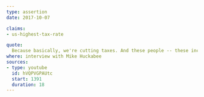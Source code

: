 ```yaml
---
type: assertion
date: 2017-10-07

claims:
- us-highest-tax-rate

quote:
  Because basically, we're cutting taxes. And these people -- these incredible people -- we're the highest taxed nation in the world. These incredible people that we have are treated unfairly. The companies within our country are treated unfairly, and frankly they're leaving -- they leave.
where: interview with Mike Huckabee
sources:
- type: youtube
  id: hVQPVGPAUtc
  start: 1391
  duration: 18
---
```

